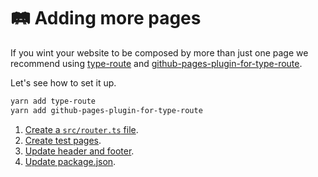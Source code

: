 # 🛤 Adding more pages

If you wint your website to be composed by more than just one page we recommend using [type-route](https://typehero.org/type-route) and [github-pages-plugin-for-type-route](https://github.com/garronej/github-pages-plugin-for-type-route).&#x20;

Let's see how to set it up.

```bash
yarn add type-route
yarn add github-pages-plugin-for-type-route
```

1. [Create a `src/router.ts` file](https://github.com/thieryw/crispy-octo-bassoon/commit/8317ed7fad3d5b8c466d735f5cca86a717b18736).
2. [Create test pages](https://github.com/thieryw/crispy-octo-bassoon/commit/686a0eb701d3fd2075815509cc6a0a8c9319b14e).
3. [Update header and footer](https://github.com/thieryw/crispy-octo-bassoon/commit/2ef142209c932f0bbef68b271ee682908ab0e2af).
4. [Update package.json](https://github.com/thieryw/crispy-octo-bassoon/commit/7b24342b4ea2185f0d665a6f756e5870cc1c5ab9).



